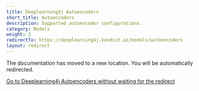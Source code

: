 ```yaml
---
title: Deeplearning4j Autoencoders
short_title: Autoencoders
description: Supported autoencoder configurations.
category: Models
weight: 3
redirectTo: https://deeplearning4j.konduit.ai/models/autoencoders
layout: redirect
---
```


The documentation has moved to a new location. You will be automatically redirected.
            
[Go to Deeplearning4j Autoencoders without waiting for the redirect](https://deeplearning4j.konduit.ai/models/autoencoders)

        